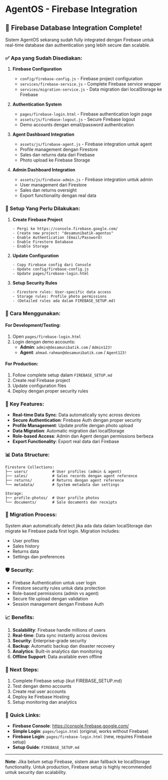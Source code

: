 # AgentOS - Firebase Integration

## 🚀 Firebase Database Integration Complete!

Sistem AgentOS sekarang sudah fully integrated dengan Firebase untuk real-time database dan authentication yang lebih secure dan scalable.

### ✅ Apa yang Sudah Disediakan:

1. **Firebase Configuration**
   - `config/firebase-config.js` - Firebase project configuration
   - `services/firebase-service.js` - Complete Firebase service wrapper
   - `services/migration-service.js` - Data migration dari localStorage ke Firebase

2. **Authentication System**
   - `pages/firebase-login.html` - Firebase authentication login page
   - `assets/js/firebase-logout.js` - Secure Firebase logout
   - Demo accounts dengan email/password authentication

3. **Agent Dashboard Integration**
   - `assets/js/firebase-agent.js` - Firebase integration untuk agent
   - Profile management dengan Firestore
   - Sales dan returns data dari Firebase
   - Photo upload ke Firebase Storage

4. **Admin Dashboard Integration**  
   - `assets/js/firebase-admin.js` - Firebase integration untuk admin
   - User management dari Firestore
   - Sales dan returns oversight
   - Export functionality dengan real data

### 🔧 Setup Yang Perlu Dilakukan:

1. **Create Firebase Project**
   ```
   - Pergi ke https://console.firebase.google.com/
   - Create new project: "desamunibatik-agentos"
   - Enable Authentication (Email/Password)
   - Enable Firestore Database  
   - Enable Storage
   ```

2. **Update Configuration**
   ```
   - Copy Firebase config dari Console
   - Update config/firebase-config.js
   - Update pages/firebase-login.html
   ```

3. **Setup Security Rules**
   ```
   - Firestore rules: User-specific data access
   - Storage rules: Profile photo permissions
   - (Detailed rules ada dalam FIREBASE_SETUP.md)
   ```

### 📱 Cara Menggunakan:

#### For Development/Testing:
1. Open `pages/firebase-login.html`
2. Login dengan demo accounts:
   - **Admin**: `admin@desamunibatik.com` / `Admin123!`
   - **Agent**: `ahmad.rahman@desamunibatik.com` / `Agent123!`

#### For Production:
1. Follow complete setup dalam `FIREBASE_SETUP.md`
2. Create real Firebase project
3. Update configuration files
4. Deploy dengan proper security rules

### 🎯 Key Features:

- **Real-time Data Sync**: Data automatically sync across devices
- **Secure Authentication**: Firebase Auth dengan proper security  
- **Profile Management**: Update profile dengan photo upload
- **Data Migration**: Automatic migration dari localStorage
- **Role-based Access**: Admin dan Agent dengan permissions berbeza
- **Export Functionality**: Export real data dari Firebase

### 📊 Data Structure:

```
Firestore Collections:
├── users/           # User profiles (admin & agent)
├── sales/           # Sales records dengan agent reference  
├── returns/         # Returns dengan agent reference
└── metadata/        # System metadata dan settings

Storage:
├── profile-photos/  # User profile photos
└── documents/       # Sale documents dan receipts
```

### 🔄 Migration Process:

System akan automatically detect jika ada data dalam localStorage dan migrate ke Firebase pada first login. Migration includes:
- User profiles
- Sales history  
- Returns data
- Settings dan preferences

### 🛡️ Security:

- Firebase Authentication untuk user login
- Firestore security rules untuk data protection
- Role-based permissions (admin vs agent)
- Secure file upload dengan validation
- Session management dengan Firebase Auth

### 📈 Benefits:

1. **Scalability**: Firebase handle millions of users
2. **Real-time**: Data sync instantly across devices
3. **Security**: Enterprise-grade security
4. **Backup**: Automatic backup dan disaster recovery
5. **Analytics**: Built-in analytics dan monitoring
6. **Offline Support**: Data available even offline

### 🚀 Next Steps:

1. Complete Firebase setup (ikut FIREBASE_SETUP.md)
2. Test dengan demo accounts  
3. Create real user accounts
4. Deploy ke Firebase Hosting
5. Setup monitoring dan analytics

### 🔗 Quick Links:

- **Firebase Console**: https://console.firebase.google.com/
- **Simple Login**: `pages/login.html` (original, works without Firebase)
- **Firebase Login**: `pages/firebase-login.html` (new, requires Firebase setup)
- **Setup Guide**: `FIREBASE_SETUP.md`

---

**Note**: Jika belum setup Firebase, sistem akan fallback ke localStorage functionality. Untuk production, Firebase setup is highly recommended untuk security dan scalability.